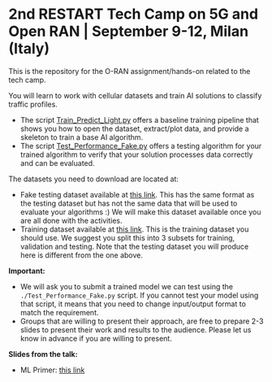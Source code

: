 # 2nd RESTART Tech Camp on 5G and Open RAN | September 9-12, Milan (Italy)

This is the repository for the O-RAN assignment/hands-on related to the tech camp.

You will learn to work with cellular datasets and train AI solutions to classify traffic profiles.

- The script [Train_Predict_Light.py](https://github.com/wineslab/restart_assignment_repo/blob/main/Train_Predict_Light.py) offers a baseline training pipeline that shows you how to open the dataset, extract/plot data, and provide a skeleton to train a base AI algorithm.
- The script [Test_Performance_Fake.py](https://github.com/wineslab/restart_assignment_repo/blob/main/Test_Performance_Fake.py) offers a testing algorithm for your trained algorithm to verify that your solution processes data correctly and can be evaluated.

The datasets you need to download are located at:
- Fake testing dataset available at [this link](https://drive.google.com/file/d/1gjTM2qki8dSf0_02xxxQjIn7Qk2zaHH0/view?usp=sharing). This has the same format as the testing dataset but has not the same data that will be used to evaluate your algorithms :) We will make this dataset available once you are all done with the activities.
- Training dataset available at [this link](https://drive.google.com/file/d/1UZJVwSVznpDIIvDKtDyVRxpeNVDb2Hz5/view?usp=sharing). This is the training dataset you should use. We suggest you split this into 3 subsets for training, validation and testing. Note that the testing dataset you will produce here is different from the one above. 

**Important:** 
- We will ask you to submit a trained model we can test using the `./Test_Performance_Fake.py` script. If you cannot test your model using that script, it means that you need to change input/output format to match the requirement.
- Groups that are willing to present their approach, are free to prepare 2-3 slides to present their work and results to the audience. Please let us know in advance if you are willing to present.

**Slides from the talk:** 

- ML Primer: [this link](https://www.dropbox.com/scl/fi/uzsyv5idvmz9ahjyjelo4/tech_camp_ML_primer.pdf?rlkey=cidtbqputurzlunbrgbyv3rjq&dl=0)
